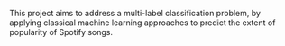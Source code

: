 This project aims to address a multi-label classification problem, by applying classical machine learning approaches to predict the extent of popularity of Spotify songs.

